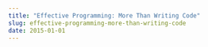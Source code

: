 ```yaml
---
title: "Effective Programming: More Than Writing Code"
slug: effective-programming-more-than-writing-code
date: 2015-01-01
---
```

